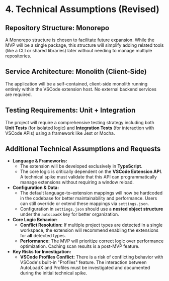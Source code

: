 # 4. Technical Assumptions (Revised)

## Repository Structure: Monorepo

A Monorepo structure is chosen to facilitate future expansion. While the MVP will be a single package, this structure
will simplify adding related tools (like a CLI or shared libraries) later without needing to manage multiple
repositories.

## Service Architecture: Monolith (Client-Side)

The application will be a self-contained, client-side monolith running entirely within the VSCode extension host. No
external backend services are required.

## Testing Requirements: Unit + Integration

The project will require a comprehensive testing strategy including both **Unit Tests** (for isolated logic) and
**Integration Tests** (for interaction with VSCode APIs) using a framework like Jest or Mocha.

## Additional Technical Assumptions and Requests

- **Language & Frameworks:**
  - The extension will be developed exclusively in **TypeScript**.
  - The core logic is critically dependent on the **VSCode Extension API**. A technical spike must validate that this
    API can programmatically manage extensions without requiring a window reload.
- **Configuration & Data:**
  - The default language-to-extension mappings will now be hardcoded in the codebase for better maintainability and
    performance. Users can still override or extend these mappings via `settings.json`.
  - Configuration in `settings.json` should use a **nested object structure** under the `autoLoadX` key for better
    organization.
- **Core Logic Behavior:**
  - **Conflict Resolution:** If multiple project types are detected in a single workspace, the extension will recommend
    enabling the extensions for **all** detected types.
  - **Performance:** The MVP will prioritize correct logic over performance optimization. Caching scan results is a
    post-MVP feature.
- **Key Risks for Investigation:**
  - **VSCode Profiles Conflict:** There is a risk of conflicting behavior with VSCode's built-in \"Profiles\" feature.
    The interaction between AutoLoadX and Profiles must be investigated and documented during the initial technical
    spike.
